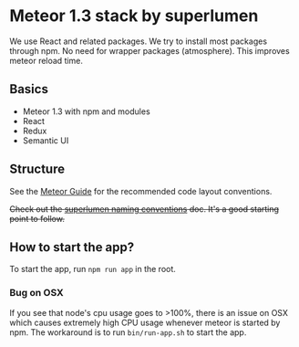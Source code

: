 # Meteor 1.3 stack by superlumen

We use React and related packages.
We try to install most packages through npm. No need for wrapper packages (atmosphere).
This improves meteor reload time.

## Basics

* Meteor 1.3 with npm and modules
* React
* Redux
* Semantic UI

## Structure

See the [Meteor Guide](http://guide.meteor.com/) for the recommended code layout conventions.

~~Check out the [superlumen naming conventions](https://github.com/superlumen/knowledge/wiki/Naming-Conventions) doc. It's a good starting point to follow.~~

## How to start the app?

To start the app, run `npm run app` in the root.

### Bug on OSX

If you see that node's cpu usage goes to >100%, there is an issue on OSX which
causes extremely high CPU usage whenever meteor is started by npm. The
workaround is to run `bin/run-app.sh` to start the app.
